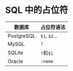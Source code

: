 # SQL 中的占位符

|数据库|占位符语法|
|----|----|
|PostgreSQL|`$1`, `$2`...|
|MySQL|`?`|
|SQLite|`?`和`$1`|
|Oracle|`:name`|
